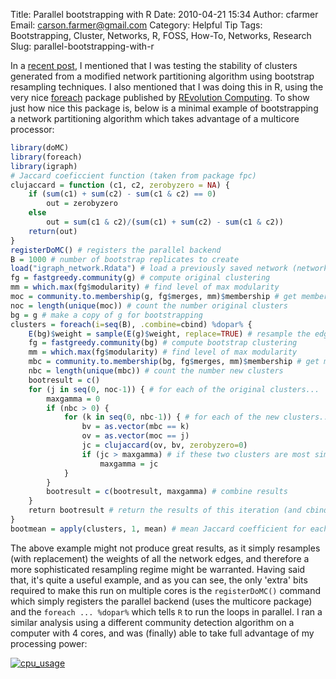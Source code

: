 Title: Parallel bootstrapping  with R
Date: 2010-04-21 15:34
Author: cfarmer
Email: carson.farmer@gmail.com
Category: Helpful Tip
Tags: Bootstrapping, Cluster, Networks, R, FOSS, How-To, Networks, Research
Slug: parallel-bootstrapping-with-r

In a [recent post][], I mentioned that I was testing the stability of
clusters generated from a modified network partitioning algorithm using
bootstrap resampling techniques. I also mentioned that I was doing this
in R, using the very nice [foreach][] package published by [REvolution
Computing][]. To show just how nice this package is, below is a minimal
example of bootstrapping a network partitioning algorithm which takes
advantage of a multicore processor:
<!--more-->

```r
library(doMC)
library(foreach)
library(igraph)
# Jaccard coeficcient function (taken from package fpc)
clujaccard = function (c1, c2, zerobyzero = NA) {
    if (sum(c1) + sum(c2) - sum(c1 & c2) == 0)
        out = zerobyzero
    else
        out = sum(c1 & c2)/(sum(c1) + sum(c2) - sum(c1 & c2))
    return(out)
}
registerDoMC() # registers the parallel backend
B = 1000 # number of bootstrap replicates to create
load("igraph_network.Rdata") # load a previously saved network (network name: g)
fg = fastgreedy.community(g) # compute original clustering
mm = which.max(fg$modularity) # find level of max modularity
moc = community.to.membership(g, fg$merges, mm)$membership # get membership
noc = length(unique(moc)) # count the number original clusters
bg = g # make a copy of g for bootstrapping
clusters = foreach(i=seq(B), .combine=cbind) %dopar% {
    E(bg)$weight = sample(E(g)$weight, replace=TRUE) # resample the edge weights
    fg = fastgreedy.community(bg) # compute bootstrap clustering
    mm = which.max(fg$modularity) # find level of max modularity
    mbc = community.to.membership(bg, fg$merges, mm)$membership # get membership
    nbc = length(unique(mbc)) # count the number new clusters
    bootresult = c()
    for (j in seq(0, noc-1)) { # for each of the original clusters...
        maxgamma = 0
        if (nbc > 0) {
            for (k in seq(0, nbc-1)) { # for each of the new clusters...
                bv = as.vector(mbc == k)
                ov = as.vector(moc == j)
                jc = clujaccard(ov, bv, zerobyzero=0)
                if (jc > maxgamma) # if these two clusters are most similar...
                    maxgamma = jc
            }
        }
        bootresult = c(bootresult, maxgamma) # combine results
    }
    return bootresult # return the results of this iteration (and cbind with the rest)
}
bootmean = apply(clusters, 1, mean) # mean Jaccard coefficient for each cluster
```

The above example might not produce great results, as it simply
resamples (with replacement) the weights of all the network edges, and
therefore a more sophisticated resampling regime might be warranted.
Having said that, it's quite a useful example, and as you can see, the
only 'extra' bits required to make this run on multiple cores is the
`registerDoMC()` command which simply registers the parallel backend
(uses the multicore package) and the `foreach ... %dopar%` which tells `R`
to run the loops in parallel. I ran a similar analysis using a different
community detection algorithm on a computer with 4 cores, and was
(finally) able to take full advantage of my processing power:

[![cpu_usage][]][image]

[recent post]: {filename}community-structure-in-directed-weighted-networks.md
[foreach]: http://cran.r-project.org/web/packages/foreach/index.html
[REvolution Computing]: http://www.revolution-computing.com/
[cpu_usage]: {filename}/images/foreachcpu-300x114.png "foreachcpu"
[image]: {filename}/images/foreachcpu.png
